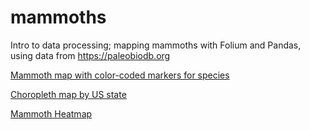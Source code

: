 # mammoths

Intro to data processing; mapping mammoths with Folium and Pandas, using data from <a href="https://paleobiodb.org">https://paleobiodb.org</a>

[Mammoth map with color-coded markers for species](https://minneapolis-edu.github.io/mammoths/mammoth_map.html)

[Choropleth map by US state](https://minneapolis-edu.github.io/mammoths/mammoth_choropleth.html)

[Mammoth Heatmap](https://minneapolis-edu.github.io/mammoths/mammoth_heatmap.html)
